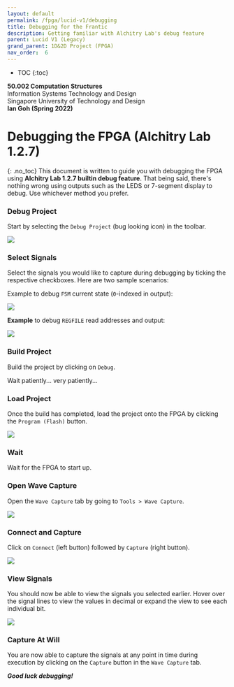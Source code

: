 ```yaml
---
layout: default
permalink: /fpga/lucid-v1/debugging
title: Debugging for the Frantic
description: Getting familiar with Alchitry Lab's debug feature
parent: Lucid V1 (Legacy) 
grand_parent: 1D&2D Project (FPGA)
nav_order:  6
---
```



* TOC
{:toc}

**50.002 Computation Structures**
<br>
Information Systems Technology and Design
<br>
Singapore University of Technology and Design
<br>
**Ian Goh (Spring 2022)**

# Debugging the FPGA (Alchitry Lab 1.2.7)
{: .no_toc}
This document is written to guide you with debugging the FPGA using **Alchitry Lab 1.2.7 builtin debug feature**. That being said, there's nothing wrong using outputs such as the LEDS or 7-segment display to debug. Use whichever method you prefer.


### Debug Project
Start by selecting the `Debug Project` (bug looking icon) in the toolbar.

<img src="/50002/assets/contentimage/debug_fpga/debug_icon.png"  class="center_full"/>


### Select Signals
Select the signals you would like to capture during debugging by ticking the respective checkboxes. Here are two sample scenarios:

Example to debug `FSM` current state (`0`-indexed in output):

<img src="/50002/assets/contentimage/debug_fpga/game_fsm.png"  class="center_seventy"/>


**Example** to debug `REGFILE` read addresses and output:

<img src="/50002/assets/contentimage/debug_fpga/regfile.png"  class="center_seventy"/>

### Build Project
Build the project by clicking on `Debug`.

Wait patiently... very patiently...

### Load Project
Once the build has completed, load the project onto the FPGA by clicking the `Program (Flash)` button.

<img src="/50002/assets/contentimage/debug_fpga/flash_icon.png"  class="center_full"/>

### Wait
Wait for the FPGA to start up.

### Open Wave Capture
Open the `Wave Capture` tab by going to `Tools > Wave Capture`.

<img src="/50002/assets/contentimage/debug_fpga/wave_capture.png"  class="center_full"/>

### Connect and Capture
Click on `Connect` (left button) followed by `Capture` (right button).

<img src="/50002/assets/contentimage/debug_fpga/conn_capture.png"  class="center_full"/>

### View Signals
You should now be able to view the signals you selected earlier. Hover over the signal lines to view the values in decimal or expand the view to see each individual bit.

<img src="/50002/assets/contentimage/debug_fpga/wave_capture_signals.png"  class="center_full"/>

### Capture At Will
You are now able to capture the signals at any point in time during execution by clicking on the `Capture` button in the `Wave Capture` tab.


***Good luck debugging!***






